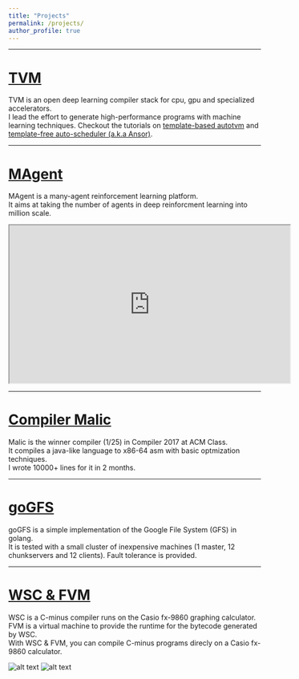 ```yaml
---
title: "Projects"
permalink: /projects/
author_profile: true
---
```


---
# [TVM](https://tvm.ai)
TVM is an open deep learning compiler stack for cpu, gpu and specialized accelerators.  
I lead the effort to generate high-performance programs with machine learning techniques.
Checkout the tutorials on [template-based autotvm](https://tvm.apache.org/docs/tutorials/index.html#autotvm-template-based-auto-tuning)
and [template-free auto-scheduler (a.k.a Ansor)](https://tvm.apache.org/docs/tutorials/index.html#autoscheduler-template-free-auto-scheduling).

---
# [MAgent](https://github.com/geek-ai/MAgent)
MAgent is a many-agent reinforcement learning platform.  
It aims at taking the number of agents in deep reinforcment learning into million scale.

<iframe width="560" height="315" src="https://www.youtube.com/embed/HCSm0kVolqI" frameborder="1" allowfullscreen></iframe>

---
# [Compiler Malic](https://github.com/merrymercy/compiler2017)
Malic is the winner compiler (1/25) in Compiler 2017 at ACM Class.  
It compiles a java-like language to x86-64 asm with basic optmization techniques.  
I wrote 10000+ lines for it in 2 months.  

---
# [goGFS](https://github.com/merrymercy/goGFS)
goGFS is a simple implementation of the Google File System (GFS) in golang.  
It is tested with a small cluster of inexpensive machines (1 master, 12 chunkservers and 12 clients).
Fault tolerance is provided.  

---
# [WSC & FVM](https://github.com/merrymercy/WSC-and-FVM)
WSC is a C-minus compiler runs on the Casio fx-9860 graphing calculator.  
FVM is a virtual machine to provide the runtime for the bytecode generated by WSC.  
With WSC & FVM, you can compile C-minus programs direcly on a Casio fx-9860 calculator.

![alt text](/images/wsc-fvm/main_menu.jpg)
![alt text](/images/wsc-fvm/hello.jpg)

